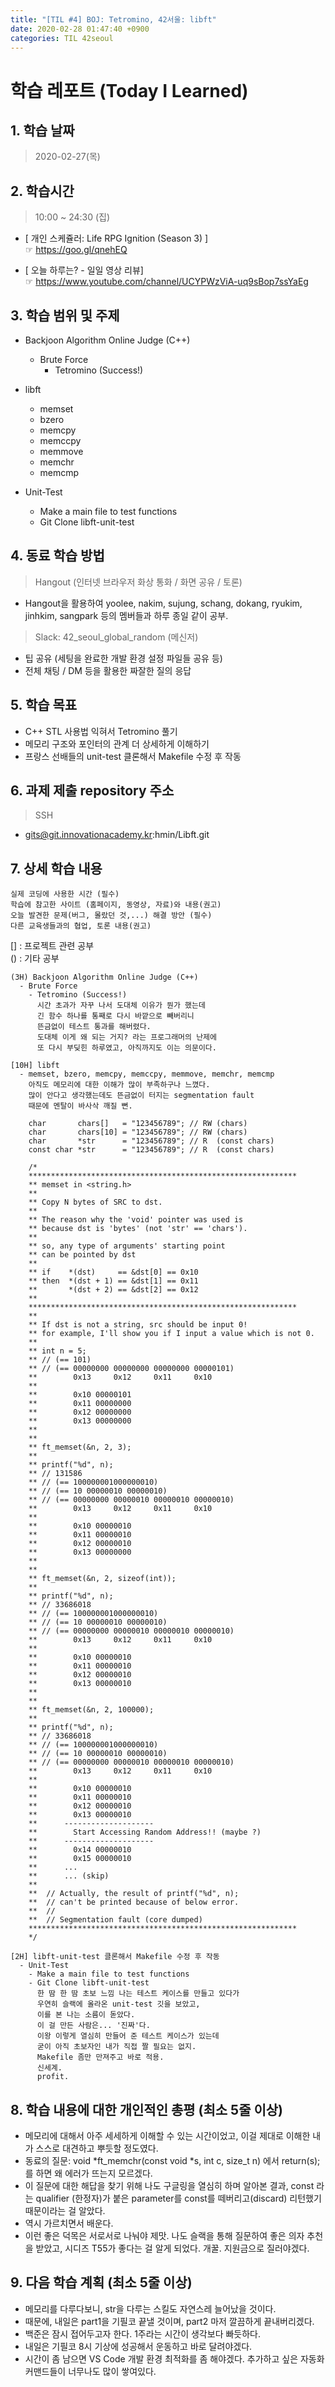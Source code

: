 ```yaml
---
title: "[TIL #4] BOJ: Tetromino, 42서울: libft"
date: 2020-02-28 01:47:40 +0900
categories: TIL 42seoul
---
```


# 학습 레포트 (Today I Learned)

## 1. 학습 날짜

> 2020-02-27(목)

## 2. 학습시간

> 10:00 ~ 24:30 (집)

- [ 개인 스케쥴러: Life RPG Ignition (Season 3) ]\
  ☞ <https://goo.gl/qnehEQ>

- [ 오늘 하루는? - 일일 영상 리뷰]\
  ☞ <https://www.youtube.com/channel/UCYPWzViA-uq9sBop7ssYaEg>

## 3. 학습 범위 및 주제

- Backjoon Algorithm Online Judge (C++)
  - Brute Force
    - Tetromino (Success!)

- libft
  - memset
  - bzero
  - memcpy
  - memccpy
  - memmove
  - memchr
  - memcmp

- Unit-Test
  - Make a main file to test functions
  - Git Clone libft-unit-test

## 4. 동료 학습 방법

> Hangout (인터넷 브라우저 화상 통화 / 화면 공유 / 토론)

- Hangout을 활용하여 yoolee, nakim, sujung, schang, dokang, ryukim, jinhkim, sangpark 등의 멤버들과 하루 종일 같이 공부.

> Slack: 42_seoul_global_random (메신저)

- 팁 공유 (세팅을 완료한 개발 환경 설정 파일들 공유 등)
- 전체 채팅 / DM 등을 활용한 짜잘한 질의 응답

## 5. 학습 목표

- C++ STL 사용법 익혀서 Tetromino 풀기
- 메모리 구조와 포인터의 관계 더 상세하게 이해하기
- 프랑스 선배들의 unit-test 클론해서 Makefile 수정 후 작동

## 6. 과제 제출 repository 주소

> SSH

- gits@git.innovationacademy.kr:hmin/Libft.git

## 7. 상세 학습 내용

```text
실제 코딩에 사용한 시간 (필수)
학습에 참고한 사이트 (홈페이지, 동영상, 자료)와 내용(권고)
오늘 발견한 문제(버그, 몰랐던 것,...) 해결 방안 (필수)
다른 교육생들과의 협업, 토론 내용(권고)
```

[] : 프로젝트 관련 공부\
() : 기타 공부

```text
(3H) Backjoon Algorithm Online Judge (C++)
  - Brute Force
    - Tetromino (Success!)
      시간 초과가 자꾸 나서 도대체 이유가 뭔가 했는데
      긴 함수 하나를 통째로 다시 바깥으로 빼버리니
      뜬금없이 테스트 통과를 해버렸다.
      도대체 이게 왜 되는 거지? 라는 프로그래머의 난제에
      또 다시 부딪힌 하루였고, 아직까지도 이는 의문이다.

[10H] libft
  - memset, bzero, memcpy, memccpy, memmove, memchr, memcmp
    아직도 메모리에 대한 이해가 많이 부족하구나 느꼈다.
    많이 안다고 생각했는데도 뜬금없이 터지는 segmentation fault
    때문에 멘탈이 바사삭 깨질 뻔.

    char       chars[]   = "123456789"; // RW (chars)
    char       chars[10] = "123456789"; // RW (chars)
    char       *str      = "123456789"; // R  (const chars)
    const char *str      = "123456789"; // R  (const chars)

    /*
    ************************************************************
    ** memset in <string.h>
    **
    ** Copy N bytes of SRC to dst.
    **
    ** The reason why the 'void' pointer was used is
    ** because dst is 'bytes' (not 'str' == 'chars').
    **
    ** so, any type of arguments' starting point
    ** can be pointed by dst
    **
    ** if    *(dst)     == &dst[0] == 0x10
    ** then  *(dst + 1) == &dst[1] == 0x11
    **       *(dst + 2) == &dst[2] == 0x12
    **
    ************************************************************
    **
    ** If dst is not a string, src should be input 0!
    ** for example, I'll show you if I input a value which is not 0.
    **
    ** int n = 5;
    ** // (== 101)
    ** // (== 00000000 00000000 00000000 00000101)
    **        0x13     0x12     0x11     0x10
    **
    **        0x10 00000101
    **        0x11 00000000
    **        0x12 00000000
    **        0x13 00000000
    **
    **
    ** ft_memset(&n, 2, 3);
    **
    ** printf("%d", n);
    ** // 131586
    ** // (== 100000001000000010)
    ** // (== 10 00000010 00000010)
    ** // (== 00000000 00000010 00000010 00000010)
    **        0x13     0x12     0x11     0x10
    **
    **        0x10 00000010
    **        0x11 00000010
    **        0x12 00000010
    **        0x13 00000000
    **
    **
    ** ft_memset(&n, 2, sizeof(int));
    **
    ** printf("%d", n);
    ** // 33686018
    ** // (== 100000001000000010)
    ** // (== 10 00000010 00000010)
    ** // (== 00000000 00000010 00000010 00000010)
    **        0x13     0x12     0x11     0x10
    **
    **        0x10 00000010
    **        0x11 00000010
    **        0x12 00000010
    **        0x13 00000010
    **
    **
    ** ft_memset(&n, 2, 100000);
    **
    ** printf("%d", n);
    ** // 33686018
    ** // (== 100000001000000010)
    ** // (== 10 00000010 00000010)
    ** // (== 00000000 00000010 00000010 00000010)
    **        0x13     0x12     0x11     0x10
    **
    **        0x10 00000010
    **        0x11 00000010
    **        0x12 00000010
    **        0x13 00000010
    **      --------------------
    **        Start Accessing Random Address!! (maybe ?)
    **      --------------------
    **        0x14 00000010
    **        0x15 00000010
    **      ...
    **      ... (skip)
    **
    **  // Actually, the result of printf("%d", n);
    **  // can't be printed because of below error.
    **  //
    **  // Segmentation fault (core dumped)
    ************************************************************
    */

[2H] libft-unit-test 클론해서 Makefile 수정 후 작동
  - Unit-Test
    - Make a main file to test functions
    - Git Clone libft-unit-test
      한 땀 한 땀 초보 느낌 나는 테스트 케이스를 만들고 있다가
      우연히 슬랙에 올라온 unit-test 깃을 보았고,
      이를 본 나는 소름이 돋았다.
      이 걸 만든 사람은... '진짜'다.
      이왕 이렇게 열심히 만들어 준 테스트 케이스가 있는데
      굳이 아직 초보자인 내가 직접 짤 필요는 없지.
      Makefile 좀만 만져주고 바로 적용.
      신세계.
      profit.
```

## 8. 학습 내용에 대한 개인적인 총평 (최소 5줄 이상)

- 메모리에 대해서 아주 세세하게 이해할 수 있는 시간이었고, 이걸 제대로 이해한 내가 스스로 대견하고 뿌듯할 정도였다.
- 동료의 질문: void  *ft_memchr(const void *s, int c, size_t n) 에서 return(s); 를 하면 왜 에러가 뜨는지 모르겠다.
- 이 질문에 대한 해답을 찾기 위해 나도 구글링을 열심히 하며 알아본 결과, const 라는 qualifier (한정자)가 붙은 parameter를 const를 떼버리고(discard) 리턴했기 때문이라는 걸 알았다.
- 역시 가르치면서 배운다.
- 이런 좋은 덕목은 서로서로 나눠야 제맛. 나도 슬랙을 통해 질문하여 좋은 의자 추천을 받았고, 시디즈 T55가 좋다는 걸 알게 되었다. 개꿀. 지원금으로 질러야겠다.

## 9. 다음 학습 계획 (최소 5줄 이상)

- 메모리를 다루다보니, str을 다루는 스킬도 자연스레 늘어났을 것이다.
- 때문에, 내일은 part1을 기필코 끝낼 것이며, part2 마저 깔끔하게 끝내버리겠다.
- 백준은 잠시 접어두고자 한다. 1주라는 시간이 생각보다 빠듯하다.
- 내일은 기필코 8시 기상에 성공해서 운동하고 바로 달려야겠다.
- 시간이 좀 남으면 VS Code 개발 환경 최적화를 좀 해야겠다. 추가하고 싶은 자동화 커맨드들이 너무나도 많이 쌓여있다.
